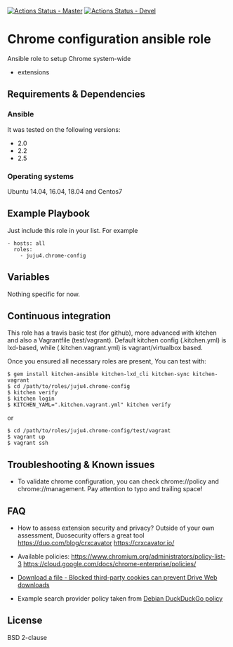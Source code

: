 [![Actions Status - Master](https://github.com/juju4/ansible-chrome-config/workflows/AnsibleCI/badge.svg)](https://github.com/juju4/ansible-chrome-config/actions?query=branch%3Amaster)
[![Actions Status - Devel](https://github.com/juju4/ansible-chrome-config/workflows/AnsibleCI/badge.svg?branch=devel)](https://github.com/juju4/ansible-chrome-config/actions?query=branch%3Adevel)
# Chrome configuration ansible role

Ansible role to setup Chrome system-wide
* extensions

## Requirements & Dependencies

### Ansible
It was tested on the following versions:
 * 2.0
 * 2.2
 * 2.5

### Operating systems

Ubuntu 14.04, 16.04, 18.04 and Centos7

## Example Playbook

Just include this role in your list.
For example

```
- hosts: all
  roles:
    - juju4.chrome-config
```

## Variables

Nothing specific for now.

## Continuous integration

This role has a travis basic test (for github), more advanced with kitchen and also a Vagrantfile (test/vagrant).
Default kitchen config (.kitchen.yml) is lxd-based, while (.kitchen.vagrant.yml) is vagrant/virtualbox based.

Once you ensured all necessary roles are present, You can test with:
```
$ gem install kitchen-ansible kitchen-lxd_cli kitchen-sync kitchen-vagrant
$ cd /path/to/roles/juju4.chrome-config
$ kitchen verify
$ kitchen login
$ KITCHEN_YAML=".kitchen.vagrant.yml" kitchen verify
```
or
```
$ cd /path/to/roles/juju4.chrome-config/test/vagrant
$ vagrant up
$ vagrant ssh
```

## Troubleshooting & Known issues

* To validate chrome configuration, you can check chrome://policy and chrome://management.
  Pay attention to typo and trailing space!

## FAQ

* How to assess extension security and privacy?
Outside of your own assessment, Duosecurity offers a great tool
https://duo.com/blog/crxcavator
https://crxcavator.io/

* Available policies:
https://www.chromium.org/administrators/policy-list-3
https://cloud.google.com/docs/chrome-enterprise/policies/

* [Download a file - Blocked third-party cookies can prevent Drive Web downloads](https://support.google.com/drive/answer/2423534)

* Example search provider policy taken from [Debian DuckDuckGo policy](https://bugs.debian.org/cgi-bin/bugreport.cgi?bug=956012)

## License

BSD 2-clause
